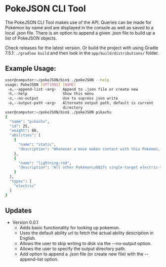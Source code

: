 # PokeJSON CLI Tool

The PokeJSON CLI Tool makes use of the [](https://pokeapi.co/) API. Queries can be made for Pokemon by name and are displayed in the console as well as saved to a local .json file. There is an option to append a given .json file to build up a list of PokeJSON objects. 

Check releases for the latest version. Or build the project with using Gradle 7.5.1: `./gradlew build` and then look in the `app/build/distributions/` folder.


## Example Usage:

```bash
user@computer:~/pokeJSON/bin$ ./pokeJSON --help
usage: PokeJSON [OPTIONS] [NAME]
 -a,--append-list <arg>   Append to .json file or create new
 -h,--help                Show this menu
 -n,--no-output           Use to supress json write
 -o,--output-path <arg>   Alternate output path, default is current
                          directory
user@computer:~/pokeJSON/bin$ ./pokeJSON pikachu
{
  "name": "pikachu",
  "id": 25,
  "weight": 60,
  "abilities": [
    {
      "name": "static",
      "description": "Whenever a move makes contact with this Pokémon, the move\u0027s user has a 30% chance of being paralyzed.\n\nPokémon that are immune to electric-type moves can still be paralyzed by this ability.\n\nOverworld: If the lead Pokémon has this ability, there is a 50% chance that encounters will be with an electric Pokémon, if applicable."
    },
    {
      "name": "lightning-rod",
      "description": "All other Pokémon\u0027s single-target electric-type moves are redirected to this Pokémon if it is an eligible target.  Other Pokémon\u0027s Electric moves raise this Pokémon\u0027s Special Attack one stage, negating any other effect on it, and cannot miss it.\n\nIf the move\u0027s intended target also has this ability, the move is not redirected.  When multiple Pokémon with this ability are possible targets for redirection, the move is redirected to the one with the highest Speed stat, or, in the case of a tie, to a random tied Pokémon.  follow me takes precedence over this ability.\n\nIf the Pokémon is a ground-type and thus immune to Electric moves, its immunity prevents the Special Attack boost."
    }
  ],
  "types": [
    "electric"
  ]
}
```

## Updates

- Version 0.0.1
  - Adds basic functionality for looking up pokemon.
  - Uses the default ability url to fetch the actual ability description in English.
  - Allows the user to skip writing to disk via the --no-output option.
  - Allows the user to specify the output directory path.
  - Add option to append a .json file (or create new file) with the --append-list option. 

